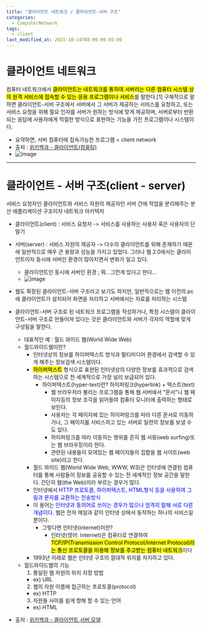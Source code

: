 ```yaml
---
title: "클라이언트 네트워크 / 클라이언트-서버 구조"
categories:
  - ComputerNetwork
tags:
  - client
last_modified_at: 2021-10-14T08:06:00-05:00
---
```



# 클라이언트 네트워크
컴퓨터 네트워크에서 <mark>클라이언트는 네트워크를 통하여 서버라는 다른 컴퓨터 시스템 상의 원격 서비스에 접속할 수 있는 응용 프로그램이나 서비스</mark>를 말한다.[1] 구체적으로 말하면 클라이언트-서버 구조에서 서버에서 그 서버가 제공하는 서비스를 요청하고, 또는 서비스 요청을 위해 필요 인자를 서버가 원하는 방식에 맞게 제공하며, 서버로부터 반환되는 응답에 사용자에게 적절한 방식으로 표현하는 기능을 가진 프로그램이나 시스템이다.
- 요약하면, 서버 컴퓨터에 접속가능한 프로그램 = client network
- 출처 : [위키백과 - 클라이언트(컴퓨팅)](https://ko.wikipedia.org/wiki/%ED%81%B4%EB%9D%BC%EC%9D%B4%EC%96%B8%ED%8A%B8](%EC%BB%B4%ED%93%A8%ED%8C%85))
- ![image](https://user-images.githubusercontent.com/69496570/139232764-18a88973-08c5-4898-913c-fd116f2efa17.png)

---

# 클라이언트 - 서버 구조(client - server)
서비스 요청자인 클라이언트와 서비스 자원의 제공자인 서버 간에 작업을 분리해주는 분산 애플리케이션 구조이자 네트워크 아키텍처
- 클라이언트(client) : 서비스 요청자 ->  서비스를 사용하는 사용자 혹은 사용자의 단말기
- 서버(server) : 서비스 자원의 제공자 ->  다수의 클라이언트를 위해 존재하기 때문에 일반적으로 매우 큰 용량과 성능을 가지고 있었다. 그러나 웹 2.0에서는 클라이언트이자 동시에 서버인 환경이 많아지면서 변화가 일고 있다.
  - 클라이언트인 동시에 서버인 환경 ; 뭐.. 그런게 있다고 한다...
  - ![image](https://user-images.githubusercontent.com/69496570/139234024-7ab46f8c-653b-4a15-8c04-05371c854bab.png)
- 웹도 확장된 클라이언트-서버 구조라고 보기도 하지만, 일반적으로는 웹 이전의 pc에 클라이언트가 설치되어 화면을 처리하고 서버에서는 자료를 처리하는 시스템
- 클라이언트-서버 구조로 된 네트워크 프로그램을 작성하거나, 특정 시스템이 클라이언트-서버 구조로 만들어져 있다는 것은 클라이언트와 서버가 각자의 역할에 맞게 구성됨을 말한다. 
  - 대표적인 예 : 월드 와이드 웹(World Wide Web)
  - 월드와이드웹이란?
    - 인터넷상의 정보를 하이퍼텍스트 방식과 멀티미디어 환경에서 검색할 수 있게 해주는 정보검색 시스템이다. 
    - <mark>하이퍼텍스트</mark> 형식으로 표현된 인터넷상의 다양한 정보를 효과적으로 검색하는 시스템으로 전 세계적으로 가장 널리 보급되어 있다.
      - 하이퍼텍스트(hyper-text)란? 하이퍼링크(hyperlink) + 텍스트(text)
        - 웹 브라우저라 불리는 프로그램을 통해 웹 서버에서 "문서"나 웹 페이지등의 정보 조각을 읽어들여 컴퓨터 모니터에 출력하는 형태로 보인다.
        - 사용자는 각 페이지에 있는 하이퍼링크를 따라 다른 문서로 이동하거나, 그 페이지를 서비스하고 있는 서버로 일련의 정보를 보낼 수도 있다. 
        - 하이퍼링크를 따라 이동하는 행위를 흔히 웹 서핑(web surfing)또는 웹 브라우징이라 한다. 
        - 관련된 내용들이 모여있는 웹 페이지들의 집합을 웹 사이트(web site)라고 한다.
    - 월드 와이드 웹(World Wide Web, WWW, W3)은 인터넷에 연결된 컴퓨터를 통해 사람들이 정보를 공유할 수 있는 전 세계적인 정보 공간을 말한다. 간단히 웹(the Web)이라 부르는 경우가 많다. 
    - 인터넷에서 <span style="color:blue">HTTP 프로토콜, 하이퍼텍스트, HTML형식 등을 사용하여 그림과 문자를 교환하는 전송방식</span>
    - 이 용어는 <span style="color:blue">인터넷과 동의어로 쓰이는 경우가 많으나 엄격히 말해 서로 다른 개념이다.</span> 웹은 전자 메일과 같이 인터넷 상에서 동작하는 하나의 서비스일 뿐이다.
      - 그렇다면 인터넷(internet)이란?
        - 인터넷(영어: Internet)은 컴퓨터로 연결하여 <mark>TCP/IP(Transmission Control Protocol/Internet Protocol)라는 통신 프로토콜을 이용해 정보를 주고받는 컴퓨터 네트워크</mark>이다
    - 1993년 이래로 웹은 인터넷 구조의 절대적 위치를 차지하고 있다.
  - 월드와이드웹의 기능
    1. 통일된 웹 자원의 위치 지정 방법 
      - ex) URL
    2. 웹의 자원 이름에 접근하는 프로토콜(protocol) 
      - ex) HTTP
    3. 자원들 사이를 쉽게 항해 할 수 있는 언어 
      - ex) HTML

- 출처 : [위키백과 - 클라이언트 서버 모델 ](https://ko.wikipedia.org/wiki/%ED%81%B4%EB%9D%BC%EC%9D%B4%EC%96%B8%ED%8A%B8_%EC%84%9C%EB%B2%84_%EB%AA%A8%EB%8D%B8)

